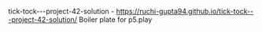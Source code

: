 tick-tock---project-42-solution - https://ruchi-gupta94.github.io/tick-tock---project-42-solution/
Boiler plate for p5.play
